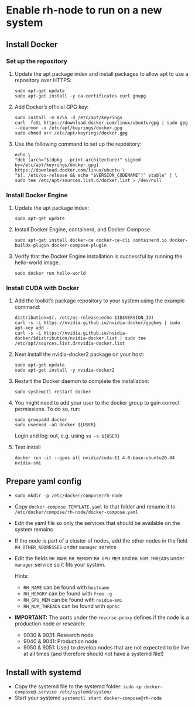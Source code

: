 # Enable rh-node to run on a new system

## Install Docker
### Set up the repository
1. Update the apt package index and install packages to allow apt to use a repository over HTTPS:
   ```
   sudo apt-get update
   sudo apt-get install -y ca-certificates curl gnupg
   ```
2. Add Docker’s official GPG key:
   ```
   sudo install -m 0755 -d /etc/apt/keyrings
   curl -fsSL https://download.docker.com/linux/ubuntu/gpg | sudo gpg --dearmor -o /etc/apt/keyrings/docker.gpg
   sudo chmod a+r /etc/apt/keyrings/docker.gpg
   ```
3. Use the following command to set up the repository:
   ```
   echo \
   "deb [arch="$(dpkg --print-architecture)" signed-by=/etc/apt/keyrings/docker.gpg] https://download.docker.com/linux/ubuntu \
   "$(. /etc/os-release && echo "$VERSION_CODENAME")" stable" | \
   sudo tee /etc/apt/sources.list.d/docker.list > /dev/null
   ```
### Install Docker Engine
1. Update the apt package index:
   
   ```sudo apt-get update```
2. Install Docker Engine, containerd, and Docker Compose.
  
   ```sudo apt-get install docker-ce docker-ce-cli containerd.io docker-buildx-plugin docker-compose-plugin```
3. Verify that the Docker Engine installation is successful by running the hello-world image.
   
   ```sudo docker run hello-world```

### Install CUDA with Docker
1. Add the toolkit’s package repository to your system using the example command:

   ```
   distribution=$(. /etc/os-release;echo $ID$VERSION_ID) 
   curl -s -L https://nvidia.github.io/nvidia-docker/gpgkey | sudo apt-key add - 
   curl -s -L https://nvidia.github.io/nvidia-docker/$distribution/nvidia-docker.list | sudo tee /etc/apt/sources.list.d/nvidia-docker.list
   ```
2. Next install the nvidia-docker2 package on your host:

   ```
   sudo apt-get update
   sudo apt-get install -y nvidia-docker2
   ```
3. Restart the Docker daemon to complete the installation:

   ```
   sudo systemctl restart docker
   ```
4. You might need to add your user to the docker group to gain correct permissions. To do so, run:
   
   ```
   sudo groupadd docker
   sudo usermod -aG docker ${USER}
   ```
   
   Login and log-out, e.g. using `su -s ${USER}`
5. Test install
   
   ```
   docker run -it --gpus all nvidia/cuda:11.4.0-base-ubuntu20.04 nvidia-smi
   ```
   


## Prepare yaml config
- `sudo mkdir -p /etc/docker/compose/rh-node`
- Copy `docker-compose.TEMPLATE.yaml` to that folder and rename it to `/etc/docker/compose/rh-node/docker-compose.yaml`
- Edit the yaml file so only the services that should be available on the system remains
- If the node is part of a cluster of nodes, add the other nodes in the field `RH_OTHER_ADDRESSES` under `manager` service
- Edit the fields `RH_NAME` `RH_MEMORY` `RH_GPU_MEM` and `RH_NUM_THREADS` under `manager` service so it fits your system.
  
  Hints:
    - `RH_NAME` can be found with `hostname`
    - `RH_MEMORY` can be found with `free -g`
    - `RH_GPU_MEM` can be found with `nvidia-smi`
    - `RH_NUM_THREADS` can be found with `nproc`
- <b>IMPORTANT:</b> The ports under the `reverse-proxy` defines if the node is a production node or research:
  - 9030 & 9031: Research node
  - 9040 & 9041: Production node
  - 9050 & 9051: Used to develop nodes that are not expected to be live at all times (and therefore should not have a systemd file!)
   
## Install with systemd
- Copy the systemd file to the systemd folder: `sudo cp docker-compose@.service /etc/systemd/system/`
- Start your systemd `systemctl start docker-compose@rh-node`




